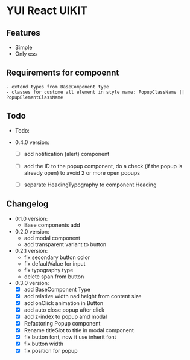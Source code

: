 # YUI React UIKIT

## Features

- Simple
- Only css

## Requirements for compoennt

    - extend types from BaseComponent type
    - classes for custome all element in style name: PopupClassName || PopupElementClassName

## Todo

- Todo:

- 0.4.0 version:
  - [ ] add notification (alert) component
  - [ ] add the ID to the popup component, do a check (if the popup is already open) to avoid 2 or more open popups
  - [ ] separate HeadingTypography to component Heading


## Changelog

- 0.1.0 version:
  - Base components add
- 0.2.0 version:
  - add modal component
  - add transparent variant to button
- 0.2.1 version:
  - fix secondary button color
  - fix defaultValue for input
  - fix typography type
  - delete span from button
- 0.3.0 version:
  - [x] add BaseComponent Type
  - [x] add relative width nad height from content size
  - [x] add onClick animation in Button
  - [x] add auto close popup after click
  - [x] add z-index to popup amd modal
  - [x] Refactoring Popup component
  - [x] Rename titleSlot to title in modal component
  - [x] fix button font, now it use inherit font
  - [x] fix button width
  - [x] fix position for popup